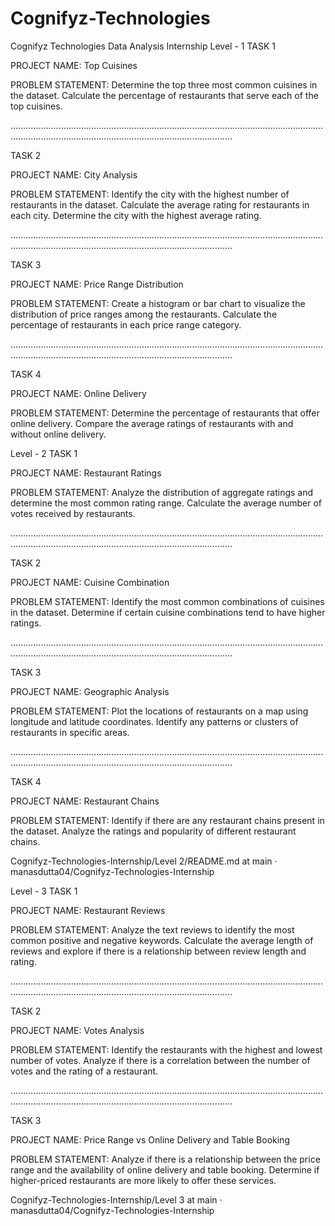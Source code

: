 # Cognifyz-Technologies

Cognifyz Technologies Data Analysis Internship
Level - 1
TASK 1

PROJECT NAME: Top Cuisines

PROBLEM STATEMENT: Determine the top three most common cuisines in the dataset. Calculate the percentage of restaurants that serve each of the top cuisines.

....................................................................................................................................................................................................................

TASK 2

PROJECT NAME: City Analysis

PROBLEM STATEMENT: Identify the city with the highest number of restaurants in the dataset. Calculate the average rating for restaurants in each city. Determine the city with the highest average rating.

....................................................................................................................................................................................................................

TASK 3

PROJECT NAME: Price Range Distribution

PROBLEM STATEMENT: Create a histogram or bar chart to visualize the distribution of price ranges among the restaurants. Calculate the percentage of restaurants in each price range category.

....................................................................................................................................................................................................................

TASK 4

PROJECT NAME: Online Delivery

PROBLEM STATEMENT: Determine the percentage of restaurants that offer online delivery. Compare the average ratings of restaurants with and without online delivery.





Level - 2
TASK 1

PROJECT NAME: Restaurant Ratings

PROBLEM STATEMENT: Analyze the distribution of aggregate ratings and determine the most common rating range. Calculate the average number of votes received by restaurants.

....................................................................................................................................................................................................................

TASK 2

PROJECT NAME: Cuisine Combination

PROBLEM STATEMENT: Identify the most common combinations of cuisines in the dataset. Determine if certain cuisine combinations tend to have higher ratings.

....................................................................................................................................................................................................................

TASK 3

PROJECT NAME: Geographic Analysis

PROBLEM STATEMENT: Plot the locations of restaurants on a map using longitude and latitude coordinates. Identify any patterns or clusters of restaurants in specific areas.

....................................................................................................................................................................................................................

TASK 4

PROJECT NAME: Restaurant Chains

PROBLEM STATEMENT: Identify if there are any restaurant chains present in the dataset. Analyze the ratings and popularity of different restaurant chains.

Cognifyz-Technologies-Internship/Level 2/README.md at main · manasdutta04/Cognifyz-Technologies-Internship 



Level - 3
TASK 1

PROJECT NAME: Restaurant Reviews

PROBLEM STATEMENT: Analyze the text reviews to identify the most common positive and negative keywords. Calculate the average length of reviews and explore if there is a relationship between review length and rating.

....................................................................................................................................................................................................................

TASK 2

PROJECT NAME: Votes Analysis

PROBLEM STATEMENT: Identify the restaurants with the highest and lowest number of votes. Analyze if there is a correlation between the number of votes and the rating of a restaurant.

....................................................................................................................................................................................................................

TASK 3

PROJECT NAME: Price Range vs Online Delivery and Table Booking

PROBLEM STATEMENT: Analyze if there is a relationship between the price range and the availability of online delivery and table booking. Determine if higher-priced restaurants are more likely to offer these services.

Cognifyz-Technologies-Internship/Level 3 at main · manasdutta04/Cognifyz-Technologies-Internship

